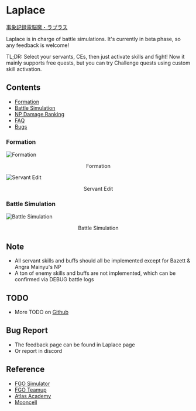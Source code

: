 # Laplace

<a href="#">事象記録電脳魔・ラプラス</a>

Laplace is in charge of battle simulations. It's currently in beta phase, so any feedback is welcome!

TL;DR: Select your servants, CEs, then just activate skills and fight! Now it mainly supports free quests, but
you can try Challenge quests using custom skill activation.

## Contents

- [Formation](./team.md)
- [Battle Simulation](./battle.md)
- [NP Damage Ranking](./np_damage_ranking.md)
- [FAQ](./faq.md)
- [Bugs](./bugs.md)

### Formation

![Formation](https://data-cn.chaldea.center/public/preview_en.png)

<figcaption style="text-align:center">Formation</figcaption>

![Servant Edit](https://data-cn.chaldea.center/public/servant_edit_en.png)

<figcaption style="text-align:center">Servant Edit</figcaption>

### Battle Simulation

![Battle Simulation](https://data-cn.chaldea.center/public/battle_en.png)

<figcaption style="text-align:center">Battle Simulation</figcaption>

## Note

- All servant skills and buffs should all be implemented except for Bazett & Angra Mainyu's NP
- A ton of enemy skills and buffs are not implemented, which can be confirmed via DEBUG battle logs

## TODO

- More TODO on [Github](https://github.com/chaldea-center/chaldea/blob/main/TODO.md)

## Bug Report

- The feedback page can be found in Laplace page
- Or report in discord

## Reference

- [FGO Simulator](https://github.com/SharpnelXu/FGOSimulator)
- [FGO Teamup](https://www.fgo-teamup.com)
- [Atlas Academy](https://apps.atlasacademy.io/fgo-docs/)
- [Mooncell](https://fgo.wiki)

